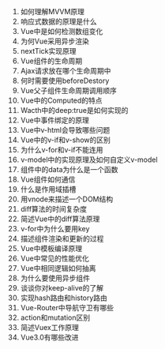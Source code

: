 1. 如何理解MVVM原理
2. 响应式数据的原理是什么
3. Vue中是如何检测数组变化
4. 为何Vue采用异步渲染
5. nextTick实现原理
6. Vue组件的生命周期
7. Ajax请求放在哪个生命周期中
8. 何时需要使用beforeDestory
9. Vue父子组件生命周期调用顺序
10. Vue中的Computed的特点
11. Wacth中的deep:true是如何实现的
12. Vue中事件绑定的原理
13. Vue中v-html会导致哪些问题
14. Vue中的v-if和v-show的区别
15. 为什么v-for和v-if不能连用
16. v-model中的实现原理及如何自定义v-model
17. 组件中的data为什么是一个函数
18. Vue组件如何通信
19. 什么是作用域插槽
20. 用vnode来描述一个DOM结构
21. diff算法的时间复杂度
22. 简述Vue中的diff算法原理
23. v-for中为什么要用key
24. 描述组件渲染和更新的过程
25. Vue中模板编译原理
26. Vue中常见的性能优化
27. Vue中相同逻辑如何抽离
28. 为什么要使用异步组件
29. 谈谈你对keep-alive的了解
30. 实现hash路由和history路由
31. Vue-Router中导航守卫有哪些
32. action和mutation区别
33. 简述Vuex工作原理
34. Vue3.0有哪些改进